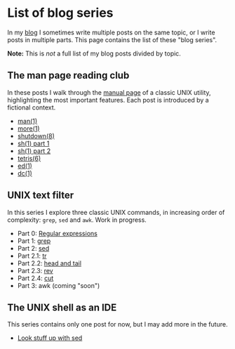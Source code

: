 # List of blog series

In my [blog](../blog) I sometimes write multiple posts on the same topic,
or I write posts in multiple parts. This page contains the list of these
"blog series".

**Note:** This is *not* a full list of my blog posts divided by topic.

## The man page reading club

In these posts I walk through the [manual page](https://man.openbsd.org)
of a classic UNIX utility, highlighting the most important features.
Each post is introduced by a fictional context.

* [man(1)](../blog/2022-05-29-man)
* [more(1)](../blog/2022-06-08-more)
* [shutdown(8)](../blog/2022-07-07-shutdown)
* [sh(1) part 1](../blog/2022-09-13-sh-1)
* [sh(1) part 2](../blog/2022-09-20-sh-2)
* [tetris(6)](../blog/2022-10-01-tetris)
* [ed(1)](../blog/2022-12-24-ed)
* [dc(1)](../blog/2023-03-30-dc)

## UNIX text filter

In this series I explore three classic UNIX commands, in increasing order
of complexity: `grep`, `sed` and `awk`. Work in progress.

* Part 0: [Regular expressions](../blog/2023-06-16-regex)
* Part 1: [grep](../blog/2023-08-20-grep)
* Part 2: [sed](../blog/2023-12-03-sed)
* Part 2.1: [tr](../blog/2024-01-13-tr)
* Part 2.2: [head and tail](../blog/2024-02-20-head-and-tail)
* Part 2.3: [rev](../blog/2024-03-27-rev)
* Part 2.4: [cut](../blog/2024-03-28-cut)
* Part 3: awk (coming "soon")

## The UNIX shell as an IDE

This series contains only one post for now, but I may add more in the future.

* [Look stuff up with sed](../blog/2022-06-12-shell-ide-sed)
